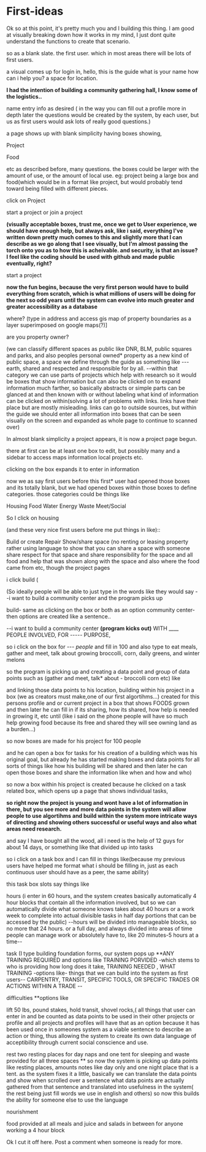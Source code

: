 # First-ideas
Ok so at this point, it's pretty much you and I building this thing. I am good at visually breaking down how it works in my mind, I just dont quite understand the functions to create that scenario.

so as a blank slate. the first user. which in most areas there will be lots of first users.

a visual comes up for login in, hello, this is the guide what is your name how can i help you? a space for location. 

**I had the intention of building a community gathering hall, I know some of the logistics..**

name entry info as desired ( in the way you can fill out a profile more in depth later the questions would be created by the system, by each user, but us as first users would ask lots of really good questions.)

a page shows up with blank simplicity having boxes showing,

Project

Food 

etc as described before, many questions. the boxes could be larger with the amount of use, or the amount of local use. eg: project being a large box and food(which would be in a format like project, but would probably tend toward being filled with different pieces.

click on Project 

start a project or join a project

**(visually acceptable boxes, trust me, once we get to User experience, we should have enough help, but always ask, like i said, everything I've written down pretty much comes to this and slightly more that I can describe as we go along that I see visually, but I'm almost passing the torch onto you as to how this is acheivable. and security, is that an issue? I feel like the coding should be used with github and made public eventually, right?**

start a project

**now the fun begins, because the very first person would have to build everything from scratch, which is what millions of users will be doing for the next so odd years until the system can evolve into much greater and greater accessibility as a database**

where? (type in address and access gis map of property boundaries as a layer superimposed on google maps(?)]

are you property owner? 

(we can classify different spaces as public like DNR, BLM, public squares and parks, and also peoples personal owned* property as a new kind of public space, a space we define through the guide as something like --- earth, shared and respected and responsible for by all. --within that category we can use parts of projects which help with research so it would be boxes that show information but can also be clicked on to expand information much farther, so basically abstracts or simple parts can be glanced at and then known with or without labeling what kind of information can be clicked on within(solving a lot of problems with links. links have their place but are mostly misleading. links can go to outside sources, but within the guide we should enter all information into boxes that can be seen visually on the screen and expanded as whole page to continue to scanned over)

In almost blank simplicity a project appears, it is now a project page begun.

there at first can be at least one box to edit, but possibly many and a sidebar to access maps information local projects etc.

clicking on the box expands it to enter in information 

now we as say first users before this first* user had opened those boxes and its totally blank, but we had opened boxes within those boxes to define categories. those categories could be things like

Housing
Food
Water
Energy
Waste
Meet/Social

So I click on housing

(and these very nice first users before me put things in like)::

Build or create
Repair
Show/share space (no renting or leasing property rather using language to show that you can share a space with someone share respect for that space and share responsibility for the space and all food and help that was shown along with the space and also where the food came from etc, though the project pages

i click build (

(So ideally people will be able to just type in the words like they would say --i want to build a community center and the program picks up

build- same as clicking on the box or both as an option
community center- then options are created like a sentence.. 

--i want to build a community center **(program kicks out)** WITH ____ PEOPLE INVOLVED,  FOR ----- PURPOSE, 

so i click on the box for *--- people* and fill in 100 and also type to eat meals, gather and meet, talk about growing broccolli, corn, daily greens, and winter melons

so the program is picking up and creating a data point and group of data points such as (gather and meet, talk* about - broccolli corn etc) like 

and linking those data points to his location, building within his project in a box (we as creators must make,one of our first algortihms...) created for this persons profile and or current project in a box that shows FOODS grown and then later he can fill in if its sharing, how its shared, how help is needed in growing it, etc until (like i said on the phone people will have so much help growing food because its free and shared they will see owning land as a burden...)

so now boxes are made for his project for 100 people

and he can open a box for tasks for his creation of a building which was his original goal, but already he has started making boxes and data points for all sorts of things like how his building will be shared and then later he can open those boxes and share the information like when and how and who)

so now a box within his project is created because he clicked on a task related box, which opens up a page that shows individual tasks, 

**so right now the project is young and wont have a lot of information in there, but you see more and more data points in the system will allow people to use algortihms and build within the system more intricate ways of directing and showing others successful or useful ways and also what areas need research.**

and say I have bought all the wood, all i need is the help of 12 guys for about 14 days, or something like that divided up into tasks

so i click on a task box and I can fill in things like(because my previous users have helped me format what i should be filling in, just as each continuous user should have as a peer, the same ability)

this task box slots say things like

hours (i enter in 60 hours, and the system creates basically automatically 4 hour blocks that contain all the information involved, but so we can automatically divide what someone knows takes about 40 hours or a work week to complete into actual divisible tasks in half day portions that can be accessed by the public)  --hours will be divided into manageable blocks, so no more that 24 hours. or a full day, and always divided into areas of time people can manage work or absolutely have to, like 20 minutes-5 hours at a time--

task (I type building foundation forms, our system pops up **ANY TRAINING REQUIRED and options like TRAINING PORVIDED -which stems to who is providing
how long does it take, TRAINING NEEDED , WHAT TRAINING -options like- things that we can build into the system as first users-- CARPENTRY, TRANSIT, SPECIFIC TOOLS, OR SPECIFIC TRADES OR ACTIONS WITHIN A TRADE --



difficulties **options like

lift 50 lbs, pound stakes, hold transit, shovel rocks,( all things that user can enter in and be counted as data points to be used in their other projects or profile and all projects and profiles will have that as an option because it has been used once in someones system as a viable sentence to describe an action or thing, thus allowing the system to create its own data language of acceptibility through current social conscience and use.



 
rest
two resting places for day naps and one tent for sleeping and waste provided for all three spaces 
** so now the system is picking up data points like resting places, amounts notes like day only and one night place that is a tent.
as the system fixes it a little, basically we can translate the data points and show when scrolled over a sentence what data points are actually gathered from that sentence and translated into usefulness in the system( the rest being just fill words we use in english and others)
so now this builds the ability for someone else to use the language 

nourishment

food provided at all meals and juice and salads in between for anyone working a 4 hour block

Ok I cut it off here. Post a comment when someone is ready for more.
